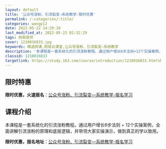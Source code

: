```yaml
---
layout: default
title: '公众号涨粉、引流裂变—系统教学-限时优惠'
permalink: /:categories/:title/
categories: wangyi2
date: 2022-05-22 14:29:19
last_modified_at: 2022-05-23 02:32:29
tags: 网易提供
cover: 1210016833.jpg
keywords: 精选网课,网易云课堂,公众号涨粉、引流裂变—系统教学
description: '本课程是一套系统化的引流涨粉教程。通过用户增长6步法则+12个实操案例，全面讲解引流涨粉的原理和底层逻辑，并带领大家实操'
classid: 1210016833
targetlink: https://study.163.com/course/introduction/1210016833.htm?share=1&shareId=1025206652&utm_campaign=share&utm_medium=iphoneShare&utm_source=&utm_u=1025206652
---
```


## 限时特惠

**限时优惠，火速报名**：[公众号涨粉、引流裂变—系统教学-报名学习](https://study.163.com/course/introduction/1210016833.htm?share=1&shareId=1025206652&utm_campaign=share&utm_medium=iphoneShare&utm_source=&utm_u=1025206652)

## 课程介绍

本课程是一套系统化的引流涨粉教程。通过用户增长6步法则 + 12个实操案例，全面讲解引流涨粉的原理和底层逻辑，并带领大家实操演示，做到真正的学以致用。

**限时优惠，报名地址**：[公众号涨粉、引流裂变—系统教学-报名学习](https://study.163.com/course/introduction/1210016833.htm?share=1&shareId=1025206652&utm_campaign=share&utm_medium=iphoneShare&utm_source=&utm_u=1025206652)

